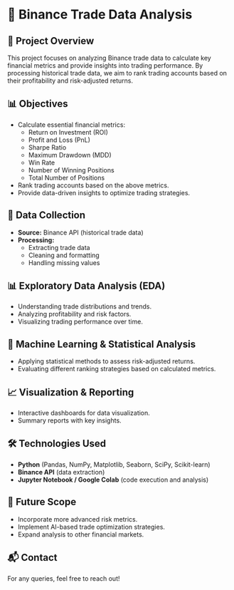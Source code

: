 # 🚀 Binance Trade Data Analysis

## 📌 Project Overview
This project focuses on analyzing Binance trade data to calculate key financial metrics and provide insights into trading performance. By processing historical trade data, we aim to rank trading accounts based on their profitability and risk-adjusted returns.

## 📊 Objectives
- Calculate essential financial metrics:
  - Return on Investment (ROI)
  - Profit and Loss (PnL)
  - Sharpe Ratio
  - Maximum Drawdown (MDD)
  - Win Rate
  - Number of Winning Positions
  - Total Number of Positions
- Rank trading accounts based on the above metrics.
- Provide data-driven insights to optimize trading strategies.

## 📑 Data Collection
- **Source:** Binance API (historical trade data)
- **Processing:**
  - Extracting trade data
  - Cleaning and formatting
  - Handling missing values

## 📊 Exploratory Data Analysis (EDA)
- Understanding trade distributions and trends.
- Analyzing profitability and risk factors.
- Visualizing trading performance over time.

## 🤖 Machine Learning & Statistical Analysis
- Applying statistical methods to assess risk-adjusted returns.
- Evaluating different ranking strategies based on calculated metrics.

## 📈 Visualization & Reporting
- Interactive dashboards for data visualization.
- Summary reports with key insights.

## 🛠️ Technologies Used
- **Python** (Pandas, NumPy, Matplotlib, Seaborn, SciPy, Scikit-learn)
- **Binance API** (data extraction)
- **Jupyter Notebook / Google Colab** (code execution and analysis)

## 🚀 Future Scope
- Incorporate more advanced risk metrics.
- Implement AI-based trade optimization strategies.
- Expand analysis to other financial markets.

## 📬 Contact
For any queries, feel free to reach out!
